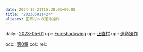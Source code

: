 ```yaml
---
date: 2024-12-21T15:28:03+09:00
title: "202305011424"
aliases: 正直村への運命操作
---
```


daily:: [2023-05-01](/Daily_Note/2023-05-01.md)
up:: [Foreshadowing](202305011433.md)
up:: [正直村](202304270032.md)
up:: [運命操作](202305011419.md)

occ:: [第0章](202305011440.md)
col::
rel::